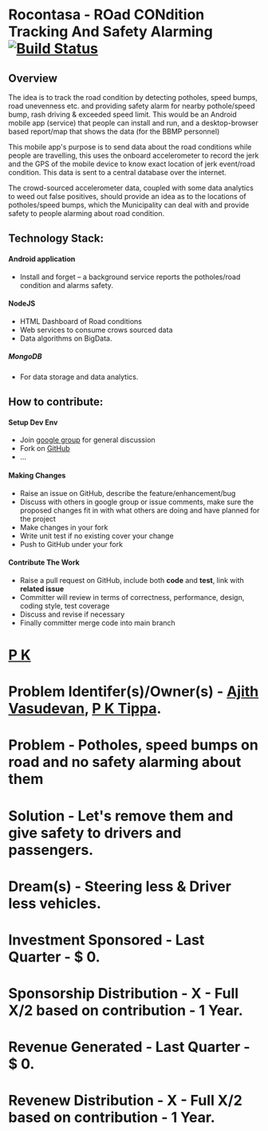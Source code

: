 Rocontasa - ROad CONdition Tracking And Safety Alarming [![Build Status](https://travis-ci.org/rocontasa/android.png)](https://travis-ci.org/rocontasa/android)
=======================================================

Overview
--------

The idea is to track the road condition by detecting potholes, speed bumps, road unevenness etc. and providing safety alarm for nearby pothole/speed bump, rash driving & exceeded speed limit. This would be an Android mobile app (service) that people can install and run, and a desktop-browser based report/map that shows the data (for the BBMP personnel)

This mobile app's purpose is to send data about the road conditions while people are travelling, this uses the onboard accelerometer to record the jerk and the GPS of the mobile device to know exact location of jerk event/road condition. This data is sent to a central database over the internet.

The crowd-sourced accelerometer data, coupled with some data analytics to weed out false positives, should provide an idea as to the locations of potholes/speed bumps, which the Municipality can deal with and provide safety to people alarming about road condition.

Technology Stack:
-----------------
#### Android application ####
  * Install and forget – a background service reports the potholes/road condition  and alarms safety.

#### NodeJS ####
  * HTML Dashboard of Road conditions
  * Web services to consume crows sourced data
  * Data algorithms on BigData. 

##### MongoDB ####
  * For data storage and data analytics.


How to contribute:
-----------------

#### Setup Dev Env
* Join [google group](https://groups.google.com/forum/#!forum/rocontasa) for general discussion
* Fork on [GitHub](https://github.com/rocontasa)
* ...


#### Making Changes
* Raise an issue on GitHub, describe the feature/enhancement/bug
* Discuss with others in google group or issue comments, make sure the proposed changes fit in with what others are doing and have planned for the project
* Make changes in your fork
* Write unit test if no existing cover your change
* Push to GitHub under your fork


#### Contribute The Work
* Raise a pull request on GitHub, include both **code** and **test**, link with **related issue**
* Committer will review in terms of correctness, performance, design, coding style, test coverage
* Discuss and revise if necessary
* Finally committer merge code into main branch


[P K](https://github.com/pkhub/pk)
====================================

# Problem Identifer(s)/Owner(s) - [Ajith Vasudevan](https://github.com/ajithvasudevan), [P K Tippa](https://github.com/pktippa).

# Problem - Potholes, speed bumps on road and no safety alarming about them

# Solution - Let's remove them and give safety to drivers and passengers.

# Dream(s) - Steering less & Driver less vehicles.

# Investment Sponsored - Last Quarter - $ 0.

# Sponsorship Distribution - X - Full X/2 based on contribution - 1 Year.

# Revenue Generated - Last Quarter - $ 0.

# Revenew Distribution - X - Full X/2 based on contribution - 1 Year.
